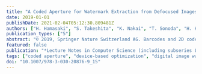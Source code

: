 ```yaml
---
title: "A Coded Aperture for Watermark Extraction from Defocused Images"
date: 2019-01-01
publishDate: 2021-02-04T05:12:30.809481Z
authors: ["H. Hamasaki", "S. Takeshita", "K. Nakai", "T. Sonoda", "H. Kawasaki", "H. Nagahara", "S. Ono"]
publication_types: ["5"]
abstract: "© 2019, Springer Nature Switzerland AG. Barcodes and 2D codes are widely used for various purposes, such as electronic payments and product management. Special code readers, and consumer smartphones can be used to scan codes; thus concerns about fraud and authenticity are important. Embedding watermarks in 2D codes, which allows simultaneous recognition and tamper detection by simply analyzing the captured pattern without requiring an additional device is considered a promising solution. However, smartphone cameras frequently suffer misfocus especially if the target object is too close to the lens, which makes the captured image defocused and results in failure to read watermarks. In this paper, we propose the use of a coded aperture imaging technique to recover watermarks. We have designed a coded aperture that is robust against defocus blur by optimizing the aperture pattern using a genetic algorithm. In addition, we have developed a programmable coded aperture that includes an actual optical process that works in an optimization loop; thus, the complicated effects of the optical aberrations can be considered. Experimental results demonstrate that the proposed method can extend the depth of field for watermark extraction to 3.1 times wider than that of a general circular aperture."
featured: false
publication: "*Lecture Notes in Computer Science (including subseries Lecture Notes in Artificial Intelligence and Lecture Notes in Bioinformatics)*"
tags: ["coded aperture", "device-based optimization", "digital image watermark", "extended depth of field", "genetic algorithm", "two-dimensional code"]
doi: "10.1007/978-3-030-20876-9_15"
---
```


